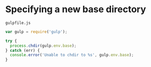 # Specifying a new base directory

`gulpfile.js`

```js
var gulp = require('gulp');

try {
  process.chdir(gulp.env.base);
} catch (err) {
  console.error('Unable to chdir to %s', gulp.env.base);
}
```
